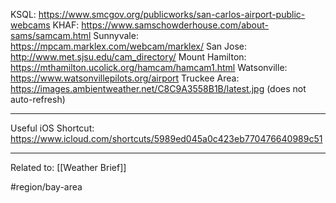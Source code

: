 KSQL: https://www.smcgov.org/publicworks/san-carlos-airport-public-webcams
KHAF: https://www.samschowderhouse.com/about-sams/samcam.html
Sunnyvale: https://mpcam.marklex.com/webcam/marklex/
San Jose: http://www.met.sjsu.edu/cam_directory/
Mount Hamilton: https://mthamilton.ucolick.org/hamcam/hamcam1.html
Watsonville: https://www.watsonvillepilots.org/airport
Truckee Area: https://images.ambientweather.net/C8C9A3558B1B/latest.jpg (does not auto-refresh)

---

Useful iOS Shortcut: https://www.icloud.com/shortcuts/5989ed045a0c423eb770476640989c51

--- 

Related to: [[Weather Brief]]

#region/bay-area